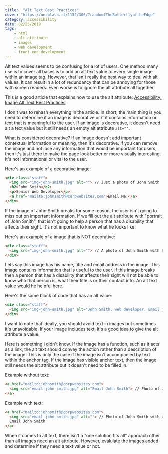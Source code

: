 ```yaml
---
title:  "Alt Text Best Practices"
cover: "https://unsplash.it/1152/300/?random?TheButterflyoftheEdge"
category: accessibility
date: 02/25/2019
tags:
    - html
    - alt attribute
    - images
    - web development
    - front end development
---
```


Alt text values seems to be confusing for a lot of users. One method many use is to cover all bases is to add an alt text value to every single image within an image tag. However, that isn't really the best way to deal with alt values. It can result in a lot of redundancy that can be annoying for those with screen readers. Even worse is to ignore the alt attribute all together. 

This is a good article that explains how to use the alt attribute: [Accessibility: Image Alt Text Best Practices](https://support.siteimprove.com/hc/en-gb/articles/115000013031-Accessibility-Image-Alt-text-best-practices)

I don't was to rehash everything in the article. In short, the main thing is you need to determine if an image is decorative or if it contains information or text that is meaningful to the user. If an image is decorative, it doesn't need alt a text value but it still needs an empty alt attribute `alt=""`. 

What is considered decorative? If an image doesn't add important contextual information or meaning, then it's decorative. If you can remove the image and not lose any information that would be important for users, then it's just there to make the page look better or more visually interesting. It's not informational or vital to the user.

Here's an example of a decorative image:

```html
<div class="staff">
  <img src="img-john-smith.jpg" alt=""> // Just a photo of John Smith
  <h2>John Smith</h2>
  <p>Senior Web Developer</p>
  <a href="mailto:johnsmith@corpwebsites.com">Email Me!</a>
</div>
```

If the image of John Smith breaks for some reason, the user isn't going to miss out on important information. If we fill out the alt attribute with "portrait of John Smith", that isn't going to help a person that has a disability that affects their sight. It's not important to know what he looks like. 

Here's an example of a image that is NOT decorative:

```html
<div class="staff">
  <img src="img-john-smith.jpg" alt=""> // A photo of John Smith with his name, title, and contact
</div>
```

Lets say this image has his name, title and email address in the image. This image contains information that is useful to the user. If this image breaks then a person that has a disability that affects their sight will not be able to know who that person is, what their title is or their contact info. An alt text value would he helpful here.

Here's the same block of code that has an alt value:

```html
<div class="staff">
  <img src="img-john-smith.jpg" alt="John Smith, web developer. Email johnsmith@corpwebsites.com">
</div>
```

I want to note that ideally, you should avoid text in images but sometimes it's unavoidable. If your image includes text, it's a good idea to give the alt attribute a value.

Here is something i didn't know. If the image has a function, such as it acts as a link, the alt text should convey the action rather than a description of the image. This is only the case if the image isn't accompanied by text within the anchor tag. If the image has visible anchor text, then the image still needs the alt attribute but it doesn't need to be filled in.

Example without text:

```html
<a href="mailto:johnsmith@corpwebsites.com">
  <img src="email-john-smith.jpg" alt="Email John Smith"> // Photo of John Smith with an email icon
</a>
```

Example with text:

```html
<a href="mailto:johnsmith@corpwebsites.com">
  <img src="email-john-smith.jpg" alt=""> // Photo of John Smith with an email icon
  Email John Smith
</a>
```

When it comes to alt text, there isn't a "one solution fits all" approach other than all images need an alt attribute. However, evalulate the images added and determine if they need a text value or not. 


